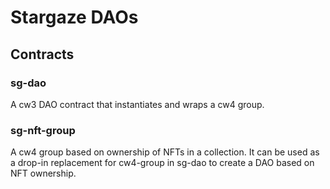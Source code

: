 # Stargaze DAOs

## Contracts

### sg-dao

A cw3 DAO contract that instantiates and wraps a cw4 group.

### sg-nft-group

A cw4 group based on ownership of NFTs in a collection. It can be used as a drop-in replacement for cw4-group in sg-dao to create a DAO based on NFT ownership.
